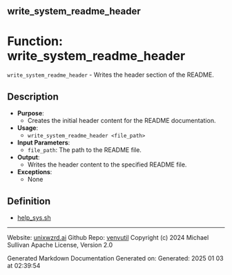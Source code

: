 ## write_system_readme_header
# Function: write_system_readme_header
 `write_system_readme_header` - Writes the header section of the README.
## Description
- **Purpose**:
  - Creates the initial header content for the README documentation.
- **Usage**: 
  - `write_system_readme_header <file_path>`
- **Input Parameters**: 
  - `file_path`: The path to the README file.
- **Output**: 
  - Writes the header content to the specified README file.
- **Exceptions**: 
  - None

## Definition 

* [help_sys.sh](../help_sys_sh.md)
---

Website: [unixwzrd.ai](https://unixwzrd.ai)
Github Repo: [venvutil](https://github.com/unixwzrd/venvutil)
Copyright (c) 2024 Michael Sullivan
Apache License, Version 2.0

Generated Markdown Documentation
Generated on: Generated: 2025 01 03 at 02:39:54
